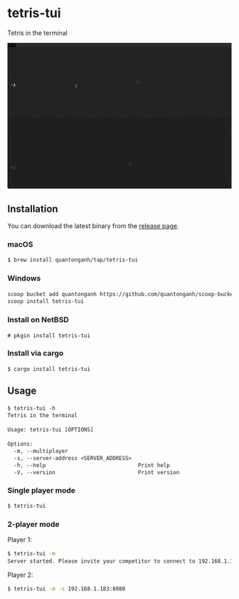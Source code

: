 # tetris-tui
Tetris in the terminal

![Play tetris in 2-player mode](./tetris-2-player.gif)

## Installation

You can download the latest binary from the [release page](https://github.com/quantonganh/tetris-tui/releases).

### macOS

```sh
$ brew install quantonganh/tap/tetris-tui
```

### Windows

```sh
scoop bucket add quantonganh https://github.com/quantonganh/scoop-bucket.git
scoop install tetris-tui
```

### Install on NetBSD

```
# pkgin install tetris-tui
```

### Install via cargo

```
$ cargo install tetris-tui
```

## Usage

```
$ tetris-tui -h
Tetris in the terminal

Usage: tetris-tui [OPTIONS]

Options:
  -m, --multiplayer
  -s, --server-address <SERVER_ADDRESS>
  -h, --help                             Print help
  -V, --version                          Print version
```

### Single player mode

```sh
$ tetris-tui
```

### 2-player mode

Player 1:

```sh
$ tetris-tui -m
Server started. Please invite your competitor to connect to 192.168.1.183:8080.
```

Player 2:

```sh
$ tetris-tui -m -s 192.168.1.183:8080
```